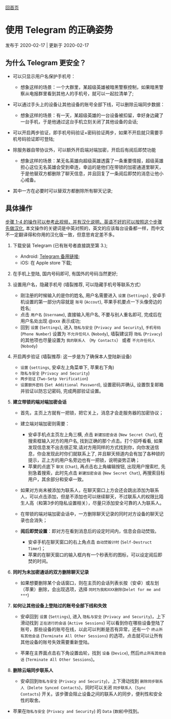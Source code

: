 [回首页](../index.md)

# 使用 Telegram 的正确姿势

发布于 2020-02-17 | 更新于 2020-02-17


## 为什么 Telegram 更安全？

- 可以只显示用户名保护手机号：

  - 想象这样的场景：一个大群里，某超级英雄被暗黑警察控制，如果暗黑警察从电报群里看到其他人的手机号，就可以一起拉清单了;

- 可以通过手头上的设备让其他设备的账号全部下线，可以删除云端同步数据：

  - 想象这样的场景：有一天，某超级英雄的一台设备被扣留，幸好身边藏了一台手机，于是他通过这台手机立刻关闭了其他设备的会话;

- 可以开启两步验证，即手机号码验证+密码验证两步，如果不开启就只需要手机号码验证即可登陆; 

- 除服务器自带协议外，可以额外开启端对端加密，开启后有阅后即焚功能
  
  - 想象这样的场景：某无名英雄向超级英雄透露了一条重要情报，超级英雄担心这位无名英雄会受到牵连，幸运的是他们在带锁的加密通道里聊天，于是他替双方都删除了聊天信息，并且回复了一条阅后即焚的消息让他小心戒备。

- 其中一方在必要时可以替双方都删除所有聊天记录;

## 具体操作

[步骤 1-4 的操作可以参考此视频，并有汉化说明，英语不好的可以按照这个步骤先做汉化](https://www.youtube.com/watch?v=rRvAe398wUA), 本文操作的关键词是中英对照的，英文的应该每台设备都一样，而中文不一定翻译得和你用的汉化版一致，但意思肯定差不多。

1. 下载安装 Telegram (已有账号者直接跳至第 3.);
    - Android: [Telegram 备用链接](../tools/telegram.apk);
    - iOS: 在 Apple store 下载;
  
2. 在手机上登陆, 国内号码即可, 有国外的号码当然更好;

3.  设置用户名，隐藏手机号 (墙裂推荐, 可以隐藏手机号等联系方式）
    - 刚注册的时候输入的是你的姓名, 用户名需要进入 `设置` (`Settings`) , 安卓手机设置的第一部分内容就是 `账号` (`Accout`), 苹果手机要点一下头像旁边的姓名;
    - 点击 `用户名` (`Username`), 直接输入用户名, 不要与别人重名即可, 完成后在用户名处出现 @xxx 表示成功;
    - 回到 `设置` (`Settings`), 进入 `隐私与安全` (`Privacy and Security`), `手机号码` (`Phone Number`) 设置为 `不允许任何人` (`Nobody`), 墙裂建议将 `隐私` (`Privacy`) 的其他项也尽量设置为 `我的联系人` （`My Contacts`） 或者 `不允许任何人` (`Nobody`)
    
    
4. 开启两步验证  (墙裂推荐: 这一步是为了确保本人登陆新设备)
    - `设置` (`settings`, 安卓左上角菜单下, 苹果右下角)
    - `隐私与安全` (`Privacy and Security`)
    - `两步验证` (`Two-Setp Verification`)
    - `设置额外密码` (`Set Additional Password`), 设置密码并确认, 设置恢复邮箱并验证以防忘记密码, 完成两部验证设置。
    
5. **建立带锁的端对端加密会话**

    - 首先，主页上方就有一把锁，把它关上，消息才会走服务器的加密协议；
  
    - 建立端对端加密则需要：
      - 安卓手机点主页左上角三横,  点击 `新建加密会话` (`New Secret Chat`), 在搜索框输入对方的用户名, 找到正确的那个点击。打个招呼看看, 如果发现信息发不出去很正常,请对方用同样的方式找到你，向你发送信息，你会发现此时你们就联系上了, 并且聊天频道内会有加了各种锁的提示，正上方的用户名旁边也有一把锁，说明姿势正确；
      - 苹果的点底下 `聊天` (`Chat`), 再点击右上角编辑按钮, 出现用户搜索栏, 先别急着搜索，此时先点击 `新建加密会话` (`New Secret Chat`), 再搜索目标用户，其余部分和安卓一致。
    
    - 如果对方尚未被添加为联系人，在聊天窗口上方会还会跳出添加为联系人，可以点击添加，但是不添加也可以继续聊天，不过联系人的权限比陌生人高（和第3步的隐私设置相关），尽量只添加安全可靠的人为联系人。
  
    - 在带锁的端对端加密会话中，一方删除聊天记录的同时对方设备的聊天记录也会消失；
  
    - **阅后即焚设置**：即对方在看到消息后的设定时间内，信息会自动焚毁。
      - 安卓手机在聊天窗口的右上角点击 `自动焚毁计时` (`Self-Destruct Timer`)；
      - 苹果的在聊天窗口的输入框内有一个秒表形的图标，可以设定阅后即焚的时间。
    
6. **同时为未加密通话的双方删除聊天记录**

    - 如果想要删除某个会话窗口，则在主页的会话列表长按（安卓）或左划（苹果）删除，会出现选项，选择 `同时为我和XXX删除`(`Delet for me and ***`)
  
7. **如何让其他设备上登陆过的账号全部下线和失效**

    - 安卓回到 `设置` (`Settings`), 进入 `隐私与安全` (`Privacy and Security`)，上下滑动找到 `正在进行的会话` (`Active Sessions`) 可以看到你在哪些设备登陆了账号，那些设备的账号在线，以此可以判断是否有异常，还有一个 `终止所有其他会话` (`Terminate All Other Sessions`) 的选项，点击就可以让所有其他设备的账号失效需要重新登陆。
  
    - 苹果在主界面点击右下角设置齿轮，找到 `设备` (`Device`), 然后`终止所有其他会话` (`Terminate All Other Sessions`)。

8. **删除云端同步联系人**

    - 安卓回到`隐私与安全` (`Privacy and Security`)，上下滑动找到 `删除同步联系人`（`Delete Synced Contacts`)，同时可以关闭 `同步联系人`（`Sync Contacts`) 开关。该步骤会阻止设备之间的联系人的同步，便利性和安全性的取舍。
  
  - 苹果在`隐私与安全` (`Privacy and Security`) 的 `Data` (`数据`)中找到。
  
  

  
  

